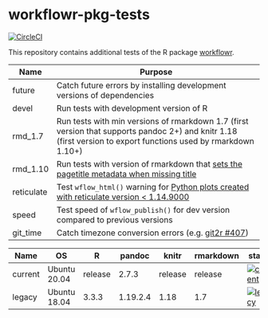 # workflowr-pkg-tests

[![CircleCI](https://circleci.com/gh/workflowr/workflowr-pkg-tests/tree/main.svg?style=svg)](https://circleci.com/gh/workflowr/workflowr-pkg-tests/tree/main)

This repository contains additional tests of the R package [workflowr][].


[workflowr]: https://github.com/jdblischak/workflowr

Name  | Purpose
------------- | -------------
future        | Catch future errors by installing development versions of dependencies
devel         | Run tests with development version of R
rmd_1.7       | Run tests with min versions of rmarkdown 1.7 (first version that supports pandoc 2+) and knitr 1.18 (first version to export functions used by rmarkdown 1.10+)
rmd_1.10      | Run tests with version of rmarkdown that [sets the pagetitle metadata when missing title][rmarkdown1355]
reticulate    | Test `wflow_html()` warning for [Python plots created with reticulate version < 1.14.9000][workflowr181]
speed         | Test speed of `wflow_publish()` for dev version compared to previous versions
git_time      | Catch timezone conversion errors (e.g. [git2r #407][git2r407])

[git2r407]: https://github.com/ropensci/git2r/issues/407
[rmarkdown1355]: https://github.com/rstudio/rmarkdown/pull/1355
[workflowr181]: https://github.com/jdblischak/workflowr/issues/181

Name    | OS           | R       | pandoc   | knitr   | rmarkdown | status
------- | ------------ | ------- | -------- | ------- | --------- | ------
current | Ubuntu 20.04 | release | 2.7.3    | release | release   | [![current](https://github.com/workflowr/workflowr-pkg-tests/workflows/current/badge.svg)](https://github.com/workflowr/workflowr-pkg-tests/actions/workflows/current.yaml)
legacy  | Ubuntu 18.04 | 3.3.3   | 1.19.2.4 | 1.18    | 1.7       | [![legacy](https://github.com/workflowr/workflowr-pkg-tests/workflows/legacy/badge.svg)](https://github.com/workflowr/workflowr-pkg-tests/actions/workflows/legacy.yaml)
